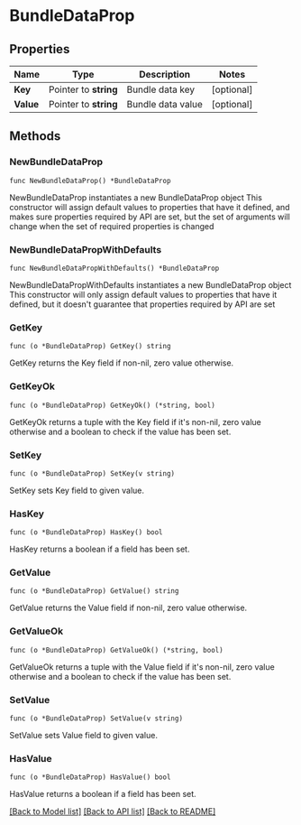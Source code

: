 # BundleDataProp

## Properties

Name | Type | Description | Notes
------------ | ------------- | ------------- | -------------
**Key** | Pointer to **string** | Bundle data key | [optional] 
**Value** | Pointer to **string** | Bundle data value | [optional] 

## Methods

### NewBundleDataProp

`func NewBundleDataProp() *BundleDataProp`

NewBundleDataProp instantiates a new BundleDataProp object
This constructor will assign default values to properties that have it defined,
and makes sure properties required by API are set, but the set of arguments
will change when the set of required properties is changed

### NewBundleDataPropWithDefaults

`func NewBundleDataPropWithDefaults() *BundleDataProp`

NewBundleDataPropWithDefaults instantiates a new BundleDataProp object
This constructor will only assign default values to properties that have it defined,
but it doesn't guarantee that properties required by API are set

### GetKey

`func (o *BundleDataProp) GetKey() string`

GetKey returns the Key field if non-nil, zero value otherwise.

### GetKeyOk

`func (o *BundleDataProp) GetKeyOk() (*string, bool)`

GetKeyOk returns a tuple with the Key field if it's non-nil, zero value otherwise
and a boolean to check if the value has been set.

### SetKey

`func (o *BundleDataProp) SetKey(v string)`

SetKey sets Key field to given value.

### HasKey

`func (o *BundleDataProp) HasKey() bool`

HasKey returns a boolean if a field has been set.

### GetValue

`func (o *BundleDataProp) GetValue() string`

GetValue returns the Value field if non-nil, zero value otherwise.

### GetValueOk

`func (o *BundleDataProp) GetValueOk() (*string, bool)`

GetValueOk returns a tuple with the Value field if it's non-nil, zero value otherwise
and a boolean to check if the value has been set.

### SetValue

`func (o *BundleDataProp) SetValue(v string)`

SetValue sets Value field to given value.

### HasValue

`func (o *BundleDataProp) HasValue() bool`

HasValue returns a boolean if a field has been set.


[[Back to Model list]](../README.md#documentation-for-models) [[Back to API list]](../README.md#documentation-for-api-endpoints) [[Back to README]](../README.md)


